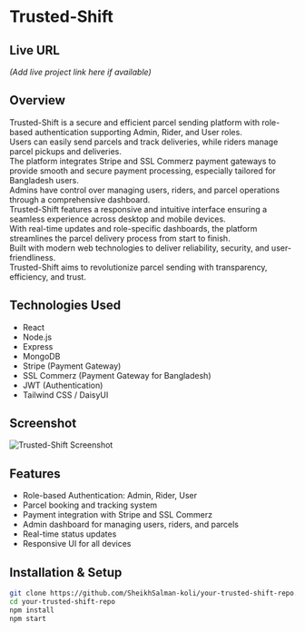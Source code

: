 # Trusted-Shift

## Live URL 
*(Add live project link here if available)*

## Overview  
Trusted-Shift is a secure and efficient parcel sending platform with role-based authentication supporting Admin, Rider, and User roles.  
Users can easily send parcels and track deliveries, while riders manage parcel pickups and deliveries.  
The platform integrates Stripe and SSL Commerz payment gateways to provide smooth and secure payment processing, especially tailored for Bangladesh users.  
Admins have control over managing users, riders, and parcel operations through a comprehensive dashboard.  
Trusted-Shift features a responsive and intuitive interface ensuring a seamless experience across desktop and mobile devices.  
With real-time updates and role-specific dashboards, the platform streamlines the parcel delivery process from start to finish.  
Built with modern web technologies to deliver reliability, security, and user-friendliness.  
Trusted-Shift aims to revolutionize parcel sending with transparency, efficiency, and trust.


## Technologies Used  
- React  
- Node.js  
- Express  
- MongoDB  
- Stripe (Payment Gateway)  
- SSL Commerz (Payment Gateway for Bangladesh)  
- JWT (Authentication)  
- Tailwind CSS / DaisyUI

## Screenshot  
![Trusted-Shift Screenshot](https://user-images.githubusercontent.com/your-image-link.png)

## Features  
- Role-based Authentication: Admin, Rider, User  
- Parcel booking and tracking system  
- Payment integration with Stripe and SSL Commerz  
- Admin dashboard for managing users, riders, and parcels  
- Real-time status updates  
- Responsive UI for all devices

## Installation & Setup  

```bash
git clone https://github.com/SheikhSalman-koli/your-trusted-shift-repo.git
cd your-trusted-shift-repo
npm install
npm start




